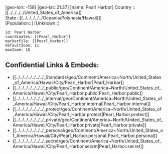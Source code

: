 ﻿---
location: [21.37,-158] 
mapzoom: [7,12] 
mapmarker: city 
type: City
tags:
- geo/City


SpocWebEntityId: 33271
isDeleted: false
confidential: public

---
[geo-lon::-158] 
[geo-lat::21.37] 
[name::Pearl Harbor] 
Country :: [[../../../../United_States_of_America]]  
State ::[[../../../../../Oceania/Polynesia/Hawaii]]]  
[Population::] 
[Unknown::] 


```leaflet
id: Pearl Harbor
coordinates: [[Pearl_Harbor]] 
markerFile: [[Pearl_Harbor]] 
defaultZoom: 11 
maxZoom: 18
```


## Confidential Links & Embeds: 
- [[../../../../../../../_Standards/geo/Continent/America~North/United_States_of_America/Hawaii/City/Pearl_Harbor|Pearl_Harbor]] 
- [[../../../../../../../_public/geo/Continent/America~North/United_States_of_America/Hawaii/City/Pearl_Harbor.public|Pearl_Harbor.public]] 
- [[../../../../../../../_internal/geo/Continent/America~North/United_States_of_America/Hawaii/City/Pearl_Harbor.internal|Pearl_Harbor.internal]] 
- [[../../../../../../../_protect/geo/Continent/America~North/United_States_of_America/Hawaii/City/Pearl_Harbor.protect|Pearl_Harbor.protect]] 
- [[../../../../../../../_private/geo/Continent/America~North/United_States_of_America/Hawaii/City/Pearl_Harbor.private|Pearl_Harbor.private]] 
- [[../../../../../../../_personal/geo/Continent/America~North/United_States_of_America/Hawaii/City/Pearl_Harbor.personal|Pearl_Harbor.personal]] 
- [[../../../../../../../_secret/geo/Continent/America~North/United_States_of_America/Hawaii/City/Pearl_Harbor.secret|Pearl_Harbor.secret]] 
